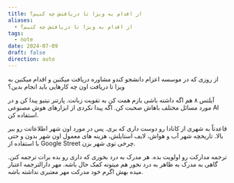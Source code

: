 ```yaml
---
title: از اقدام به ویزا تا دریافتش چه کنیم؟
aliases:
  - از اقدام به ویزا تا دریافتش چه کنیم؟
tags:
  - note
date: 2024-07-09
draft: false
direction: auto
---
```


از روزی که در موسسه اعزام دانشجو کندو مشاوره دریافت میکنین و اقدام میکنین به ویزا تا دریافت اون چه کارهایی باید انجام بدین؟

آیلتس ۸ هم اگه داشته باشی بازم همت کن به تقویت زبانت. پارتنر نیتیو پیدا کن و در مورد مسائل مختلف باهاش صحبت کن. اگه پیدا نکردی از ابزارهای هوش مصنوعی AI استفاده کن. 

قاعدتاً به شهری از کانادا رو دوست داری که بری. پس در مورد اون شهر اطلاعاتت رو ببر بالا. تاریخچه شهر آب و هواش، لایف استایلش، هزینه های معمول اون شهر بدون و حتی با استفاده از Google Street چرخی توی شهر بزن. 

ترجمه مدارکت رو اولویت بده. هر مدرک به درد بخوری که داری رو بده برات ترجمه کنن. گاهی به مدرک به ظاهر به درد نخور هم میتونه کمک حال باشه. مهر دارالترجمه اعتبار میده بهش اگرم خود مدرکت مهر معتبری نداشته باشه.



